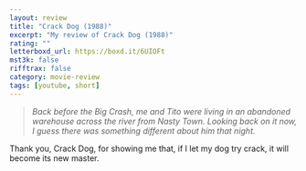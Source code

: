 ```yaml
---
layout: review
title: "Crack Dog (1988)"
excerpt: "My review of Crack Dog (1988)"
rating: ""
letterboxd_url: https://boxd.it/6UIOFt
mst3k: false
rifftrax: false
category: movie-review
tags: [youtube, short]
---
```


<blockquote><i>Back before the Big Crash, me and Tito were living in an abandoned warehouse across the river from Nasty Town. Looking back on it now, I guess there was something different about him that night.</i></blockquote>

Thank you, Crack Dog, for showing me that, if I let my dog try crack, it will become its new master.
